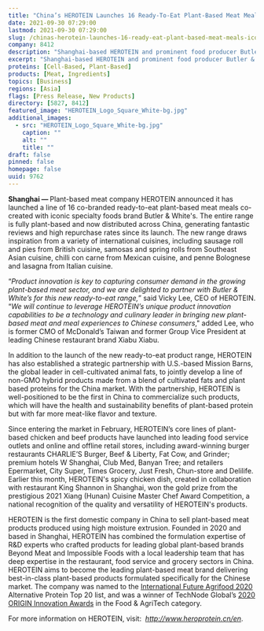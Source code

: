 ```yaml
---
title: "China’s HEROTEIN Launches 16 Ready-To-Eat Plant-Based Meat Meals with Iconic Specialty Foods Brand Butler & White’s"
date: 2021-09-30 07:29:00
lastmod: 2021-09-30 07:29:00
slug: /chinas-herotein-launches-16-ready-eat-plant-based-meat-meals-iconic-specialty-foods-brand
company: 8412
description: "Shanghai-based HEROTEIN and prominent food producer Butler & White’s launch co-branded ready-to-eat range; HEROTEIN also enters joint development agreement to launch hybrid plant-based/cultivated meat products in China"
excerpt: "Shanghai-based HEROTEIN and prominent food producer Butler & White’s launch co-branded ready-to-eat range; HEROTEIN also enters joint development agreement to launch hybrid plant-based/cultivated meat products in China"
proteins: [Cell-Based, Plant-Based]
products: [Meat, Ingredients]
topics: [Business]
regions: [Asia]
flags: [Press Release, New Products]
directory: [5827, 8412]
featured_image: "HEROTEIN_Logo_Square_White-bg.jpg"
additional_images:
  - src: "HEROTEIN_Logo_Square_White-bg.jpg"
    caption: ""
    alt: ""
    title: ""
draft: false
pinned: false
homepage: false
uuid: 9762
---
```

<p><strong>Shanghai — </strong>Plant-based meat company HEROTEIN announced it has launched a line of 16 co-branded ready-to-eat plant-based meat meals co-created with iconic specialty foods brand Butler & White's. The entire range is fully plant-based and now distributed across China, generating fantastic reviews and high repurchase rates since its launch. The new range draws inspiration from a variety of international cuisines, including sausage roll and pies from British cuisine, samosas and spring rolls from Southeast Asian cuisine, chilli con carne from Mexican cuisine, and penne Bolognese and lasagna from Italian cuisine.</p>
<p>“<em>Product innovation is key to capturing consumer demand in the growing plant-based meat sector, and we are delighted to partner with Butler & White’s for this new ready-to-eat range,</em>” said Vicky Lee, CEO of HEROTEIN. “<em>We will continue to leverage HEROTEIN’s unique product innovation capabilities to be a technology and culinary leader in bringing new plant-based meat and meal experiences to Chinese consumers</em>," added Lee, who is former CMO of McDonald’s Taiwan and former Group Vice President at leading Chinese restaurant brand Xiabu Xiabu.</p>
<p>In addition to the launch of the new ready-to-eat product range, HEROTEIN has also established a strategic partnership with U.S.-based Mission Barns, the global leader in cell-cultivated animal fats, to jointly develop a line of non-GMO hybrid products made from a blend of cultivated fats and plant based proteins for the China market. With the partnership, HEROTEIN is well-positioned to be the first in China to commercialize such products, which will have the health and sustainability benefits of plant-based protein but with far more meat-like flavor and texture.</p>
<p>Since entering the market in February, HEROTEIN’s core lines of plant-based chicken and beef products have launched into leading food service outlets and online and offline retail stores, including award-winning burger restaurants CHARLIE’S Burger, Beef & Liberty, Fat Cow, and Grinder; premium hotels W Shanghai, Club Med, Banyan Tree; and retailers Epermarket, City Super, Times Grocery, Just Fresh, Chun-store and Delilife. Earlier this month, HEROTEIN's spicy chicken dish, created in collaboration with restaurant King Shannon in Shanghai, won the gold prize from the prestigious 2021 Xiang (Hunan) Cuisine Master Chef Award Competition, a national recognition of the quality and versatility of HEROTEIN's products.</p>
<p>HEROTEIN is the first domestic company in China to sell plant-based meat products produced using high moisture extrusion. Founded in 2020 and based in Shanghai, HEROTEIN has combined the formulation expertise of R&D experts who crafted products for leading global plant-based brands Beyond Meat and Impossible Foods with a local leadership team that has deep expertise in the restaurant, food service and grocery sectors in China. HEROTEIN aims to become the leading plant-based meat brand delivering best-in-class plant-based products formulated specifically for the Chinese market. The company was named to the <a href="https://vcbeat.top/Vcearth2020/index">International Future Agrifood 2020</a> Alternative Protein Top 20 list, and was a winner of TechNode Global’s <a href="https://technode.global/2020/11/18/origin-innovation-awards-2020-winners/">2020 ORIGIN Innovation Awards</a> in the Food & AgriTech category.</p>
<p>For more information on HEROTEIN, visit:  <em><a href="http://www.heroprotein.cn/en">http://www.heroprotein.cn/en</a></em>.</p>
